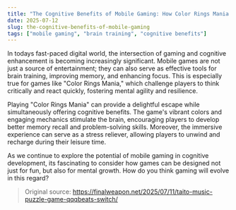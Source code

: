 ```yaml
---
title: "The Cognitive Benefits of Mobile Gaming: How Color Rings Mania Enhances Your Brain"
date: 2025-07-12
slug: the-cognitive-benefits-of-mobile-gaming
tags: ["mobile gaming", "brain training", "cognitive benefits"]
---
```


In todays fast-paced digital world, the intersection of gaming and cognitive enhancement is becoming increasingly significant. Mobile games are not just a source of entertainment; they can also serve as effective tools for brain training, improving memory, and enhancing focus. This is especially true for games like "Color Rings Mania," which challenge players to think critically and react quickly, fostering mental agility and resilience.

Playing "Color Rings Mania" can provide a delightful escape while simultaneously offering cognitive benefits. The game's vibrant colors and engaging mechanics stimulate the brain, encouraging players to develop better memory recall and problem-solving skills. Moreover, the immersive experience can serve as a stress reliever, allowing players to unwind and recharge during their leisure time. 

As we continue to explore the potential of mobile gaming in cognitive development, its fascinating to consider how games can be designed not just for fun, but also for mental growth. How do you think gaming will evolve in this regard?
> Original source: https://finalweapon.net/2025/07/11/taito-music-puzzle-game-qqqbeats-switch/
